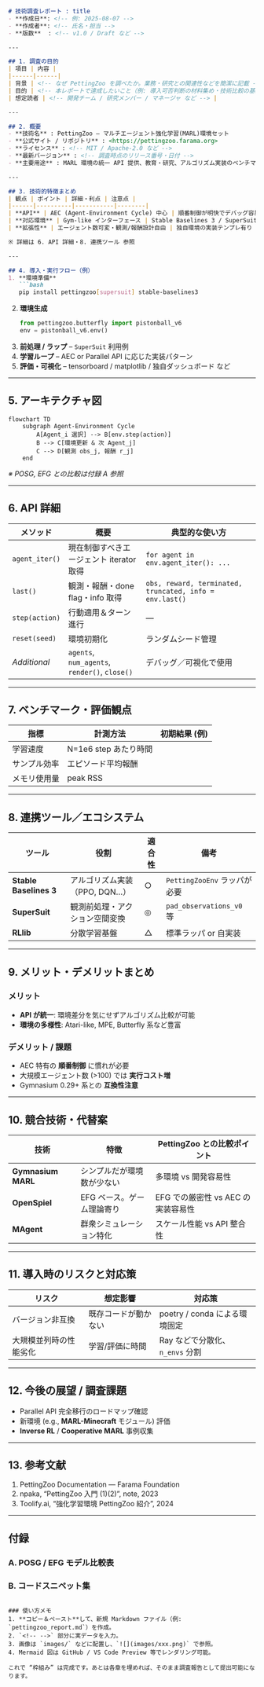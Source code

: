 
```markdown
# 技術調査レポート : title
- **作成⽇**: <!-- 例: 2025-08-07 -->
- **作成者**: <!-- 氏名・担当 -->
- **版数**  : <!-- v1.0 / Draft など -->

---

## 1. 調査の目的
| 項目 | 内容 |
|------|------|
| 背景 | <!-- なぜ PettingZoo を調べたか。業務・研究との関連性などを簡潔に記載 --> |
| 目的 | <!-- 本レポートで達成したいこと（例: 導入可否判断の材料集め・技術比較の基礎データ等） --> |
| 想定読者 | <!-- 開発チーム / 研究メンバー / マネージャ など --> |

---

## 2. 概要
- **技術名** : PettingZoo – マルチエージェント強化学習(MARL)環境セット  
- **公式サイト / リポジトリ** : <https://pettingzoo.farama.org>  
- **ライセンス** : <!-- MIT / Apache-2.0 など -->  
- **最新バージョン** : <!-- 調査時点のリリース番号・⽇付 -->  
- **主要用途** : MARL 環境の統一 API 提供、教育・研究、アルゴリズム実装のベンチマーク etc.

---

## 3. 技術的特徴まとめ
| 観点 | ポイント | 詳細・利点 | 注意点 |
|------|----------|-----------|--------|
| **API** | AEC (Agent-Environment Cycle) 中⼼ | 順番制御が明快でデバッグ容易 | 同時行動系はラップ層が必要 |
| **対応環境** | Gym-like インターフェース | Stable Baselines 3 / SuperSuit と親和 | Gymnasium との差異に注意 |
| **拡張性** | エージェント数可変・観測/報酬設計自由 | 独自環境の実装テンプレ有り | 実装負荷はシングルエージェントより高い |

※ 詳細は 6. API 詳細・8. 連携ツール 参照

---

## 4. 導入・実行フロー（例）
1. **環境準備**  
   ```bash
   pip install pettingzoo[supersuit] stable-baselines3
   ```
2. **環境生成**  
   ```python
   from pettingzoo.butterfly import pistonball_v6
   env = pistonball_v6.env()
   ```
3. **前処理 / ラップ** – `SuperSuit` 利用例  
4. **学習ループ** – AEC  or Parallel API に応じた実装パターン  
5. **評価・可視化** – tensorboard / matplotlib / 独自ダッシュボード など

---

## 5. アーキテクチャ図
```mermaid
flowchart TD
    subgraph Agent-Environment Cycle
        A[Agent_i 選択] --> B[env.step(action)]
        B --> C[環境更新 & 次 Agent_j]
        C --> D[観測 obs_j, 報酬 r_j]
    end
```
*※ POSG, EFG との比較は付録 A 参照*

---

## 6. API 詳細
| メソッド | 概要 | 典型的な使い方 |
|----------|------|----------------|
| `agent_iter()` | 現在制御すべきエージェント iterator 取得 | `for agent in env.agent_iter(): ...` |
| `last()` | 観測・報酬・done flag・info 取得 | `obs, reward, terminated, truncated, info = env.last()` |
| `step(action)` | 行動適用＆ターン進行 | ― |
| `reset(seed)` | 環境初期化 | ランダムシード管理 |
| *Additional* | `agents`, `num_agents`, `render()`, `close()` | デバッグ／可視化で使用 |

---

## 7. ベンチマーク・評価観点
| 指標 | 計測方法 | 初期結果 (例) |
|------|----------|---------------|
| 学習速度 | N=1e6 step あたり時間 | <!-- x min --> |
| サンプル効率 | エピソード平均報酬 | |
| メモリ使用量 | peak RSS | |

---

## 8. 連携ツール／エコシステム
| ツール | 役割 | 適合性 | 備考 |
|--------|------|--------|------|
| **Stable Baselines 3** | アルゴリズム実装（PPO, DQN…） | ○ | `PettingZooEnv` ラッパが必要 |
| **SuperSuit** | 観測前処理・アクション空間変換 | ◎ | `pad_observations_v0` 等 |
| **RLlib** | 分散学習基盤 | △ | 標準ラッパ or 自実装 |

---

## 9. メリット・デメリットまとめ
### メリット
- **API が統一**: 環境差分を気にせずアルゴリズム比較が可能  
- **環境の多様性**: Atari-like, MPE, Butterfly 系など豊富  

### デメリット / 課題
- AEC 特有の **順番制御** に慣れが必要  
- 大規模エージェント数 (>100) では **実行コスト増**  
- Gymnasium 0.29+ 系との **互換性注意**

---

## 10. 競合技術・代替案
| 技術 | 特徴 | PettingZoo との比較ポイント |
|------|------|----------------------------|
| **Gymnasium MARL** | シンプルだが環境数が少ない | 多環境 vs 開発容易性 |
| **OpenSpiel** | EFG ベース。ゲーム理論寄り | EFG での厳密性 vs AEC の実装容易性 |
| **MAgent** | 群衆シミュレーション特化 | スケール性能 vs API 整合性 |

---

## 11. 導入時のリスクと対応策
| リスク | 想定影響 | 対応策 |
|--------|----------|--------|
| バージョン非互換 | 既存コードが動かない | poetry / conda による環境固定 |
| 大規模並列時の性能劣化 | 学習/評価に時間 | Ray などで分散化、`n_envs` 分割 |

---

## 12. 今後の展望 / 調査課題
- Parallel API 完全移行のロードマップ確認  
- 新環境 (e.g., **MARL-Minecraft** モジュール) 評価  
- **Inverse RL** / **Cooperative MARL** 事例収集  

---

## 13. 参考文献
1. PettingZoo Documentation — Farama Foundation  
2. npaka, “PettingZoo 入門 (1)(2)”, note, 2023  
3. Toolify.ai, “強化学習環境 PettingZoo 紹介”, 2024  
<!-- 必要に応じて追加 -->

---

## 付録
### A. POSG / EFG モデル比較表
### B. コードスニペット集
```

### 使い方メモ
1. **コピー＆ペースト**して、新規 Markdown ファイル（例: `pettingzoo_report.md`）を作成。  
2. `<!-- -->` 部分に実データを入力。  
3. 画像は `images/` などに配置し、`![](images/xxx.png)` で参照。  
4. Mermaid 図は GitHub / VS Code Preview 等でレンダリング可能。

これで “枠組み” は完成です。あとは各章を埋めれば、そのまま調査報告として提出可能になります。